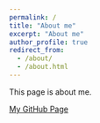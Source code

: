 ```yaml
---
permalink: /
title: "About me"
excerpt: "About me"
author_profile: true
redirect_from: 
  - /about/
  - /about.html
---
```


This page is about me.

[My GitHub Page](https://github.com/tarikaltuncu/)
